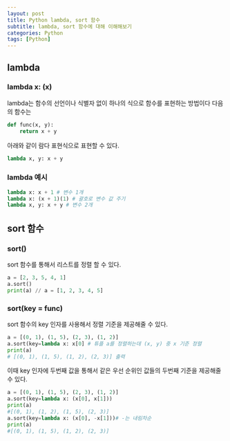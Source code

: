 ```yaml
---
layout: post
title: Python lambda, sort 함수
subtitle: lambda, sort 함수에 대해 이해해보기
categories: Python
tags: [Python]
---
```

## lambda 
### lambda x: (x)
lambda는 함수의 선언이나 식별자 없이 하나의 식으로 함수를 표현하는 방법이다
다음의 함수는 
```python
def func(x, y):
    return x + y
```
아래와 같이 람다 표현식으로 표현할 수 있다.
```python
lambda x, y: x + y
```

### lambda 예시
```python 
lambda x: x + 1 # 변수 1개
lambda x: (x + 1)(1) # 괄호로 변수 값 주기
lambda x, y: x + y # 변수 2개
```

## sort 함수

### sort()
sort 함수를 통해서 리스트를 정렬 할 수 있다. 
```python 
a = [2, 3, 5, 4, 1]
a.sort()
print(a) // a = [1, 2, 3, 4, 5]
```
### sort(key = func)
sort 함수의 key 인자를 사용해서 정렬 기준을 제공해줄 수 있다.
```python
a = [(0, 1), (1, 5), (2, 3), (1, 2)]
a.sort(key=lambda x: x[0] # 튜플 a를 정렬하는데 (x, y) 중 x 기준 정렬
print(a)
# [(0, 1), (1, 5), (1, 2), (2, 3)] 출력
```
이때 key 인자에 두번째 값을 통해서 같은 우선 순위인 값들의 두번째 기준을 제공해줄 수 있다.
```python
a = [(0, 1), (1, 5), (2, 3), (1, 2)]
a.sort(key=lambda x: (x[0], x[1]))
print(a)
#[(0, 1), (1, 2), (1, 5), (2, 3)]
a.sort(key=lambda x: (x[0], -x[1]))# -는 내림차순
print(a)
#[(0, 1), (1, 5), (1, 2), (2, 3)]
```
